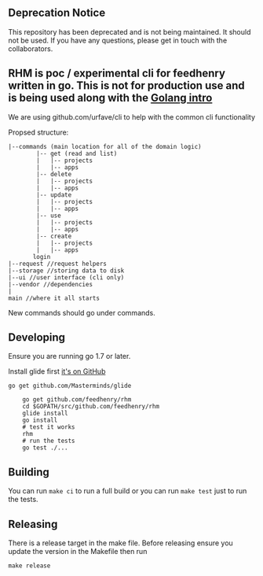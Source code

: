 ## Deprecation Notice
This repository has been deprecated and is not being maintained. It should not be used. If you have any questions, please get in touch with the collaborators.

## RHM is poc / experimental cli for feedhenry written in go. This is not for production use and is being used along with the [Golang intro](https://github.com/fheng/golang-intro)


We are using github.com/urfave/cli to help with the common cli functionality 

Propsed structure:

```
|--commands (main location for all of the domain logic)
        |-- get (read and list)
        |   |-- projects
        |   |-- apps
        |-- delete 
        |   |-- projects
        |   |-- apps
        |-- update 
        |   |-- projects
        |   |-- apps
        |-- use 
        |   |-- projects
        |   |-- apps
        |-- create 
        |   |-- projects
        |   |-- apps
       login
|--request //request helpers
|--storage //storing data to disk
|--ui //user interface (cli only)
|--vendor //dependencies
| 
main //where it all starts         
```    

New commands should go under commands.

## Developing

Ensure you are running go 1.7 or later.

Install glide first [it's on GitHub](https://github.com/Masterminds/glide)
```
go get github.com/Masterminds/glide
```

```
    go get github.com/feedhenry/rhm
    cd $GOPATH/src/github.com/feedhenry/rhm
    glide install
    go install
    # test it works
    rhm 
    # run the tests 
    go test ./... 
```

## Building 

You can run ```make ci``` to run a full build or you can run ```make test``` just to run the tests.

## Releasing

There is a release target in the make file. Before releasing ensure you update the version in the Makefile then run 
```
make release
```
